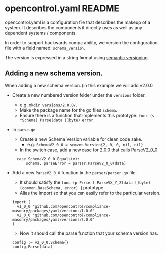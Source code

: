 # opencontrol.yaml README

opencontrol.yaml is a configuration file that describes the makeup of a system.
It describes the components it directly uses as well as any dependent systems / components.

In order to support backwards comparability, we version the configuration file with a field named: `schema_version`.

The version is expressed in a string format using [semantic versioning](http://semver.org/).

## Adding a new schema version.

When adding a new schema version. (in this example we will add v2.0.0
- Create a new numbered version folder under the `versions` folder.
  - e.g. `mkdir versions/2.0.0/`.
  - Make the package name for the go files `schema`.
  - Ensure there is a function that implements this prototype: `func (s *Schema) Parse(data []byte) error`
- In `parse.go`
  - Create a new Schema Version variable for clean code sake.
    - e.g. `SchemaV2_0_0 = semver.Version{2, 0, 0, nil, nil}`
  - In the switch case, add a new case for 2.0.0 that calls ParseV2_0_0
  
  ```
  	case SchemaV2_0_0.Equals(v):
  		schema, parseError = parser.ParseV2_0_0(data)
  ```

- Add a new `ParseV2_0_0` function to the `parser/parser.go` file.
  - It should satisfy the `func (p Parser) ParseVX_Y_Z(data []byte) (common.BaseSchema, error) {` prototype.
  - Alias the import so that you can easily refer to the particular version.
  ```
  import (
    v1_0_0 "github.com/opencontrol/compliance-masonry/packages/yaml/versions/1.0.0"
    v2_0_0 "github.com/opencontrol/compliance-masonry/packages/yaml/versions/2.0.0"
  )
  ```
  - Now it should call the parse function that your schema version has.
  
  ```
  config := v2_0_0.Schema{}
  config.Parse(data)
  ```
